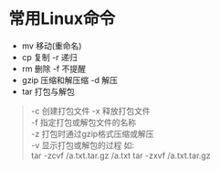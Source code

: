 # 常用Linux命令  

* mv 移动(重命名)  
* cp 复制  -r 递归  
* rm 删除  -f 不提醒  
* gzip 压缩和解压缩  -d 解压  
* tar 打包与解包  
> -c 创建打包文件 
-x 释放打包文件  
-f 指定打包或解包文件的名称  
-z 打包时通过gzip格式压缩或解压  
-v 显示打包或解包的过程 
如:   
tar -zcvf /a.txt.tar.gz /a.txt
tar -zxvf /a.txt.tar.gz
